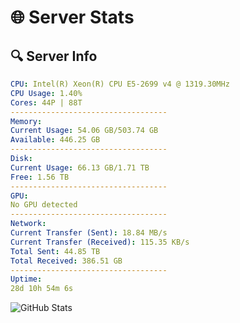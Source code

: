 # 🌐 Server Stats
## 🔍 Server Info
```yaml
CPU: Intel(R) Xeon(R) CPU E5-2699 v4 @ 1319.30MHz
CPU Usage: 1.40%
Cores: 44P | 88T
-----------------------------------
Memory:
Current Usage: 54.06 GB/503.74 GB
Available: 446.25 GB
-----------------------------------
Disk:
Current Usage: 66.13 GB/1.71 TB
Free: 1.56 TB
-----------------------------------
GPU:
No GPU detected
-----------------------------------
Network:
Current Transfer (Sent): 18.84 MB/s
Current Transfer (Received): 115.35 KB/s
Total Sent: 44.85 TB
Total Received: 386.51 GB
-----------------------------------
Uptime:
28d 10h 54m 6s
```
![GitHub Stats](https://img.shields.io/badge/Updated-2025-04-05_08:16:55-blue)